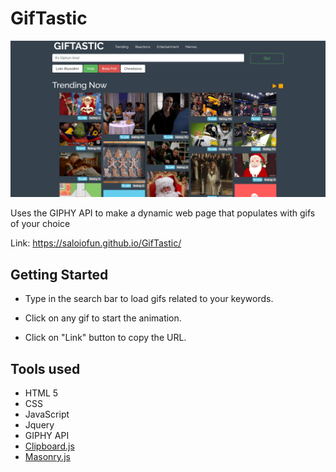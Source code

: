# GifTastic

![demo](assets/images/demo.png)

Uses the GIPHY API to make a dynamic web page that populates with gifs of your choice

Link: https://saloiofun.github.io/GifTastic/

## Getting Started

* Type in the search bar to load gifs related to your keywords.

* Click on any gif to start the animation.

* Click on "Link" button to copy the URL.

## Tools used

* HTML 5
* CSS
* JavaScript
* Jquery
* GIPHY API
* [Clipboard.js](https://zenorocha.github.io/clipboard.js)
* [Masonry.js](https://masonry.desandro.com/)